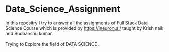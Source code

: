 # Data_Science_Assignment

In this repositry I try to answer all the assignments of Full Stack Data Science Course which is provided by <href>https://ineuron.ai/</herf> taught by Krish naik and Sudhanshu kumar.<br>
<br>
Trying to Explore the field of DATA SCIENCE .

